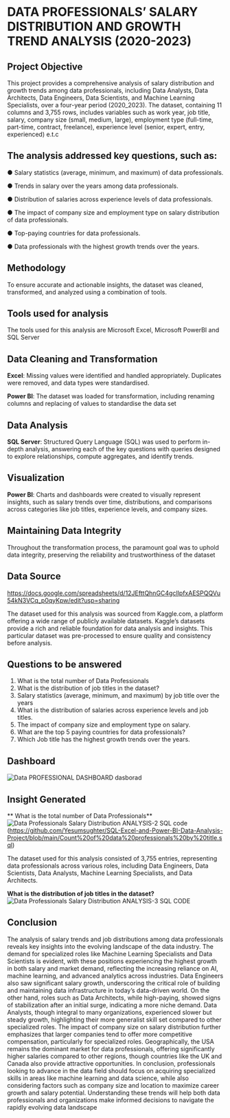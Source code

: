 # DATA PROFESSIONALS’ SALARY DISTRIBUTION AND GROWTH TREND ANALYSIS (2020-2023)
## Project Objective
This project provides a comprehensive analysis of salary distribution and growth trends among data
professionals, including Data Analysts, Data Architects, Data Engineers, Data Scientists, and
Machine Learning Specialists, over a four-year period (2020_2023). The dataset, containing 11
columns and 3,755 rows, includes variables such as work year, job title, salary, company size
(small, medium, large), employment type (full-time, part-time, contract, freelance), experience
level (senior, expert, entry, experienced) e.t.c
## The analysis addressed key questions, such as:
● Salary statistics (average, minimum, and maximum) of data professionals.

● Trends in salary over the years among data professionals.

● Distribution of salaries across experience levels of data professionals.

● The impact of company size and employment type on salary distribution of data
professionals.

● Top-paying countries for data professionals.

● Data professionals with the highest growth trends over the years.

## Methodology
To ensure accurate and actionable insights, the dataset was cleaned, transformed, and analyzed
using a combination of tools.
## Tools used for analysis
The tools used for this analysis are Microsoft Excel, Microsoft PowerBI and SQL Server
## Data Cleaning and Transformation
**Excel**: Missing values were identified and handled appropriately. Duplicates
were removed, and data types were standardised.

**Power BI**: The dataset was loaded for transformation, including renaming
columns and replacing of values to standardise the data set
## Data Analysis
**SQL Server**: Structured Query Language (SQL) was used to perform in-depth analysis,
answering each of the key questions with queries designed to explore
relationships, compute aggregates, and identify trends.
## Visualization
**Power BI**: Charts and dashboards were created to visually represent insights,
such as salary trends over time, distributions, and comparisons across categories
like job titles, experience levels, and company sizes.
## Maintaining Data Integrity
Throughout the transformation process, the paramount goal was to uphold data integrity,
preserving the reliability and trustworthiness of the dataset
## Data Source
https://docs.google.com/spreadsheets/d/12JEfttQhnGC4gclIpfxAESPQQVu54kN3VCq_p0qyKpw/edit?usp=sharing

The dataset used for this analysis was sourced from Kaggle.com, a platform offering a wide range of
publicly available datasets. Kaggle’s datasets provide a rich and reliable foundation for data
analysis and insights. This particular dataset was pre-processed to ensure quality and
consistency before analysis.
## Questions to be answered
1. What is the total number of Data Professionals
2. What is the distribution of job titles in the dataset?
3. Salary statistics (average, minimum, and maximum) by job title over the years
4. What is the distribution of salaries across experience levels and job titles.
5. The impact of company size and employment type on salary.
6. What are the top 5 paying countries for data professionals?
7. Which Job title has the highest growth trends over the years.
## Dashboard
![Data PROFESSIONAL DASHBOARD dasborad](https://github.com/user-attachments/assets/d35e112c-a96b-4db1-a966-19f1bff00a98) 
## Insight Generated
** What is the total number of Data Professionals**
 ![Data Professionals Salary Distribution ANALYSIS-2](https://github.com/user-attachments/assets/8eb764fc-92d4-4f18-a0ec-e13270a98d5a)
SQL code (https://github.com/Yesumsughter/SQL-Excel-and-Power-BI-Data-Analysis-Project/blob/main/Count%20of%20data%20professionals%20by%20title.sql)

The dataset used for this analysis consisted of 3,755 entries, representing data professionals
across various roles, including Data Engineers, Data Scientists, Data Analysts, Machine
Learning Specialists, and Data Architects.

**What is the distribution of job titles in the dataset?**
![Data Professionals Salary Distribution ANALYSIS-3](https://github.com/user-attachments/assets/3e520209-0e7a-4adb-a0a5-6658ef46d2e4)
SQL CODE 
## Conclusion
The analysis of salary trends and job distributions among data professionals reveals key
insights into the evolving landscape of the data industry. The demand for specialized roles like
Machine Learning Specialists and Data Scientists is evident, with these positions experiencing
the highest growth in both salary and market demand, reflecting the increasing reliance on AI,
machine learning, and advanced analytics across industries. Data Engineers also saw significant
salary growth, underscoring the critical role of building and maintaining data infrastructure in
today’s data-driven world.
On the other hand, roles such as Data Architects, while high-paying, showed signs of
stabilization after an initial surge, indicating a more niche demand. Data Analysts, though
integral to many organizations, experienced slower but steady growth, highlighting their more
generalist skill set compared to other specialized roles.
The impact of company size on salary distribution further emphasizes that larger companies
tend to offer more competitive compensation, particularly for specialized roles. Geographically,
the USA remains the dominant market for data professionals, offering significantly higher
salaries compared to other regions, though countries like the UK and Canada also provide
attractive opportunities.
In conclusion, professionals looking to advance in the data field should focus on acquiring
specialized skills in areas like machine learning and data science, while also considering factors
such as company size and location to maximize career growth and salary potential.
Understanding these trends will help both data professionals and organizations make informed
decisions to navigate the rapidly evolving data landscape
